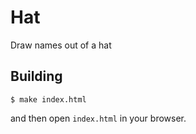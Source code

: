 # Hat

Draw names out of a hat

## Building

```
$ make index.html
```

and then open `index.html` in your browser.
